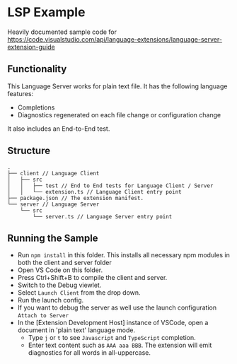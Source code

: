 # LSP Example

Heavily documented sample code for https://code.visualstudio.com/api/language-extensions/language-server-extension-guide

## Functionality

This Language Server works for plain text file. It has the following language features:
- Completions
- Diagnostics regenerated on each file change or configuration change

It also includes an End-to-End test.

## Structure

```
.
├── client // Language Client
│   ├── src
│   │   ├── test // End to End tests for Language Client / Server
│   │   └── extension.ts // Language Client entry point
├── package.json // The extension manifest.
└── server // Language Server
    └── src
        └── server.ts // Language Server entry point
```

## Running the Sample

- Run `npm install` in this folder. This installs all necessary npm modules in both the client and server folder
- Open VS Code on this folder.
- Press Ctrl+Shift+B to compile the client and server.
- Switch to the Debug viewlet.
- Select `Launch Client` from the drop down.
- Run the launch config.
- If you want to debug the server as well use the launch configuration `Attach to Server`
- In the [Extension Development Host] instance of VSCode, open a document in 'plain text' language mode.
  - Type `j` or `t` to see `Javascript` and `TypeScript` completion.
  - Enter text content such as `AAA aaa BBB`. The extension will emit diagnostics for all words in all-uppercase.
